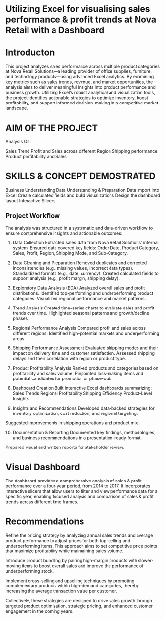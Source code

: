 # Utilizing Excel for visualising sales performance & profit trends at Nova Retail with a Dashboard

# Introducton
This project analyzes sales performance across multiple product categories at Nova Retail Solutions—a leading provider of office supplies, furniture,
and technology products—using advanced Excel analytics. By examining key metrics such as sales trends, revenue, and market opportunities, the
analysis aims to deliver meaningful insights into product performance and business growth. Utilizing Excel’s robust analytical and visualization
tools, the project identifies actionable strategies to optimize inventory, boost profitability, and support informed decision-making in a competitive
market landscape.

# AIM OF THE PROJECT
Analysis On:

Sales Trend
Profit and Sales across different Region
Shipping performance
Product profitability and Sales

# SKILLS & CONCEPT DEMOSTRATED
Business Understanding
Data Understanding & Preparation
Data import into Excel
Create calculated fields and bulid visualizations
Design the dashboard layout
Interactive Slicers

## Project Workflow
The analysis was structured in a systematic and data-driven workflow to ensure comprehensive insights and actionable outcomes:

1. Data Collection
Extracted sales data from Nova Retail Solutions’ internal system.
Ensured data covered key fields: Order Date, Product Category, Sales, Profit, Region, Shipping Mode, and Sub-Category.

2. Data Cleaning and Preparation
Removed duplicates and corrected inconsistencies (e.g., missing values, incorrect data types).
Standardized formats (e.g., date, currency).
Created calculated fields to support analysis (e.g., profit margin, shipping delay).

3. Exploratory Data Analysis (EDA)
Analyzed overall sales and profit distributions.
Identified top-performing and underperforming product categories.
Visualized regional performance and market patterns.

4. Trend Analysis
Created time-series charts to evaluate sales and profit trends over time.
Highlighted seasonal patterns and growth/decline phases.

5. Regional Performance Analysis
Compared profit and sales across different regions.
Identified high-potential markets and underperforming areas.

6. Shipping Performance Assessment
Evaluated shipping modes and their impact on delivery time and customer satisfaction.
Assessed shipping delays and their correlation with region or product type.

7. Product Profitability Analysis
Ranked products and categories based on profitability and sales volume.
Pinpointed loss-making items and potential candidates for promotion or phase-out.

8. Dashboard Creation
Built interactive Excel dashboards summarizing:
Sales Trends
Regional Profitability
Shipping Efficiency
Product-Level Insights

9. Insights and Recommendations
Developed data-backed strategies for inventory optimization, cost reduction, and regional targeting.

Suggested improvements in shipping operations and product mix.

10. Documentation & Reporting
Documented key findings, methodologies, and business recommendations in a presentation-ready format.

Prepared visual and written reports for stakeholder review.

# Visual Dashboard

The dashboard provides a comprehensive analysis of sales & profit performance over a four-year period, from 2014 to 2017. It incorporates interactive
slicers that allow users to filter and view performance data for a specific year, enabling focused analysis and comparison of sales & profit trends
across different time frames.

# Recommendations

Refine the pricing strategy by analyzing annual sales trends and average product performance to adjust prices for both top-selling and
underperforming items. This approach aims to set competitive price points that maximize profitability while maintaining sales volume.

Introduce product bundling by pairing high-margin products with slower-moving items to boost overall sales and improve the performance of
underperforming stock.

Implement cross-selling and upselling techniques by promoting complementary products within high-demand categories, thereby increasing the average
transaction value per customer.

Collectively, these strategies are designed to drive sales growth through targeted product optimization, strategic pricing, and enhanced customer
engagement in the coming years.

